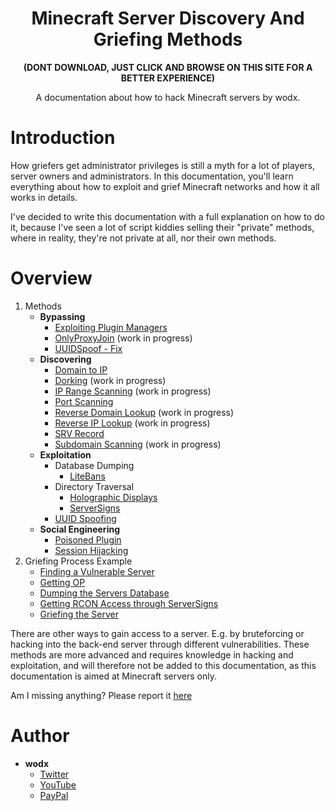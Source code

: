 <h1 align="center">Minecraft Server Discovery And Griefing Methods</h1>
<b><p align="center">(DONT DOWNLOAD, JUST CLICK AND BROWSE ON THIS SITE FOR A BETTER EXPERIENCE)</p></b>
<p align="center">A documentation about how to hack Minecraft servers by wodx.</p>

# Introduction
How griefers get administrator privileges is still a myth for a lot of players, server owners and administrators. In this documentation, you'll learn everything about how to exploit and grief Minecraft networks and how it all works in details.

I've decided to write this documentation with a full explanation on how to do it, because I've seen a lot of script kiddies selling their "private" methods, where in reality, they're not private at all, nor their own methods.

# Overview
1. Methods
    - **Bypassing**
        - [Exploiting Plugin Managers](https://github.com/wodxgod/Griefing-Methods/blob/master/Bypassing/Exploiting%20Plugin%20Managers.md)
        - [OnlyProxyJoin](https://github.com/wodxgod/Griefing-Methods/blob/master/Bypassing/OnlyProxyJoin.md) (work in progress)
        - [UUIDSpoof - Fix](https://github.com/wodxgod/Griefing-Methods/blob/master/Bypassing/UUIDSpoof%20-%20Fix.md)
    - **Discovering**
        - [Domain to IP](https://github.com/wodxgod/Griefing-Methods/blob/master/Discovering/Domain%20to%20IP.md)
        - [Dorking](https://github.com/wodxgod/Griefing-Methods/blob/master/Discovering/Dorking.md) (work in progress)
        - [IP Range Scanning](https://github.com/wodxgod/Griefing-Methods/blob/master/Discovering/IP%20Range%20Scanning.md) (work in progress)
        - [Port Scanning](https://github.com/wodxgod/Griefing-Methods/blob/master/Discovering/Port%20Scanning.md)
        - [Reverse Domain Lookup](https://github.com/wodxgod/Griefing-Methods/blob/master/Discovering/Reverse%20Domain%20Lookup.md) (work in progress)
        - [Reverse IP Lookup](https://github.com/wodxgod/Griefing-Methods/blob/master/Discovering/Reverse%20IP%20Lookup.md) (work in progress)
        - [SRV Record](https://github.com/wodxgod/Griefing-Methods/blob/master/Discovering/SRV%20Record.md)
        - [Subdomain Scanning](https://github.com/wodxgod/Griefing-Methods/blob/master/Discovering/Subdomain%20Scanning.md) (work in progress)
    - **Exploitation**
        - Database Dumping
            - [LiteBans](https://github.com/wodxgod/Griefing-Methods/blob/master/Exploitation/Database%20Dumping/LiteBans.md)
        - Directory Traversal
            - [Holographic Displays](https://github.com/wodxgod/Griefing-Methods/blob/master/Exploitation/Directory%20Traversal/Holographic%20Displays.md)
            - [ServerSigns](https://github.com/wodxgod/Griefing-Methods/blob/master/Exploitation/Directory%20Traversal/ServerSigns.md)
        - [UUID Spoofing](https://github.com/wodxgod/Griefing-Methods/blob/master/Exploitation/UUID%20Spoofing.md)
    - **Social Engineering**
        - [Poisoned Plugin](https://github.com/wodxgod/Griefing-Methods/blob/master/Social%20Engineering/Poisoned%20Plugin.md)
        - [Session Hijacking](https://github.com/wodxgod/Griefing-Methods/blob/master/Social%20Engineering/Session%20Hijacking.md)
2. Griefing Process Example
    - [Finding a Vulnerable Server]()
    - [Getting OP]()
    - [Dumping the Servers Database]()
    - [Getting RCON Access through ServerSigns]()
    - [Griefing the Server]()

There are other ways to gain access to a server. E.g. by bruteforcing or hacking into the back-end server through different vulnerabilities. These methods are more advanced and requires knowledge in hacking and exploitation, and will therefore not be added to this documentation, as this documentation is aimed at Minecraft servers only.

Am I missing anything? Please report it [here](https://github.com/wodxgod/Griefing-Methods/issues/new)

# Author
- **wodx**
    - [Twitter](https://twitter.com/wodxgod)
    - [YouTube](https://youtube.com/wodxgod)
    - [PayPal](https://www.paypal.com/paypalme2/wodx)